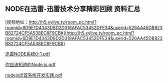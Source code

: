 ## NODE在迅雷-迅雷技术分享精彩回顾 资料汇总
[视频地址：http://h5.xylive.tv/room_pc.html?roomid=6D9E1D4343D8D2D318AFAC53452DFE34&userid=526AA45DB823B82724CF5A538EC8F9CB#](http://h5.xylive.tv/room_pc.html?roomid=6D9E1D4343D8D2D318AFAC53452DFE34&userid=526AA45DB823B82724CF5A538EC8F9CB#)

[迅雷NODE系统0-1.pdf](./reference/迅雷NODE系统0-1.pdf)

[你应该知道的Node.js.pdf](./reference/你应该知道的Node.js.pdf)

[nodejs运营系统开发实践.pdf](./reference/nodejs运营系统开发实践.pdf)